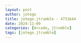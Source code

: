 ```yaml
---
layout: post
author: jotego
title: jotego.jtrumble - 4731644
date: 2024-11-09
categories: [Arcade, jtrumble]
tags: [jotego.jtrumble]
---
```


